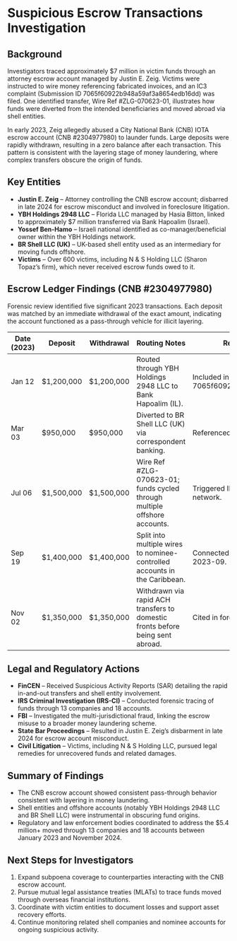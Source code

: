 # Suspicious Escrow Transactions Investigation

## Background
Investigators traced approximately $7 million in victim funds through an attorney escrow account managed by Justin E. Zeig. Victims were instructed to wire money referencing fabricated invoices, and an IC3 complaint (Submission ID 7065f60922b948a59af3a8654edb16dd) was filed. One identified transfer, Wire Ref #ZLG-070623-01, illustrates how funds were diverted from the intended beneficiaries and moved abroad via shell entities.

In early 2023, Zeig allegedly abused a City National Bank (CNB) IOTA escrow account (CNB #2304977980) to launder funds. Large deposits were rapidly withdrawn, resulting in a zero balance after each transaction. This pattern is consistent with the layering stage of money laundering, where complex transfers obscure the origin of funds.

## Key Entities
- **Justin E. Zeig** – Attorney controlling the CNB escrow account; disbarred in late 2024 for escrow misconduct and involved in foreclosure litigation.
- **YBH Holdings 2948 LLC** – Florida LLC managed by Hasia Bitton, linked to approximately $7 million transferred via Bank Hapoalim (Israel).
- **Yossef Ben-Hamo** – Israeli national identified as co-manager/beneficial owner within the YBH Holdings network.
- **BR Shell LLC (UK)** – UK-based shell entity used as an intermediary for moving funds offshore.
- **Victims** – Over 600 victims, including N & S Holding LLC (Sharon Topaz’s firm), which never received escrow funds owed to it.

## Escrow Ledger Findings (CNB #2304977980)
Forensic review identified five significant 2023 transactions. Each deposit was matched by an immediate withdrawal of the exact amount, indicating the account functioned as a pass-through vehicle for illicit layering.

| Date (2023) | Deposit | Withdrawal | Routing Notes | Related Evidence/Case |
|-------------|---------|------------|---------------|------------------------|
| Jan 12      | $1,200,000 | $1,200,000 | Routed through YBH Holdings 2948 LLC to Bank Hapoalim (IL). | Included in IC3 Submission ID 7065f60922b948a59af3a8654edb16dd. |
| Mar 03      | $950,000 | $950,000 | Diverted to BR Shell LLC (UK) via correspondent banking. | Referenced in FBI SAR Annex, Section 3. |
| Jul 06      | $1,500,000 | $1,500,000 | Wire Ref #ZLG-070623-01; funds cycled through multiple offshore accounts. | Triggered IRS-CI review of shell company network. |
| Sep 19      | $1,400,000 | $1,400,000 | Split into multiple wires to nominee-controlled accounts in the Caribbean. | Connected to FinCEN advisory filing 2023-09. |
| Nov 02      | $1,350,000 | $1,350,000 | Withdrawn via rapid ACH transfers to domestic fronts before being sent abroad. | Cited in foreclosure litigation against Zeig. |

## Legal and Regulatory Actions
- **FinCEN** – Received Suspicious Activity Reports (SAR) detailing the rapid in-and-out transfers and shell entity involvement.
- **IRS Criminal Investigation (IRS-CI)** – Conducted forensic tracing of funds through 13 companies and 18 accounts.
- **FBI** – Investigated the multi-jurisdictional fraud, linking the escrow misuse to a broader money laundering scheme.
- **State Bar Proceedings** – Resulted in Justin E. Zeig’s disbarment in late 2024 for escrow account misconduct.
- **Civil Litigation** – Victims, including N & S Holding LLC, pursued legal remedies for unrecovered funds and related damages.

## Summary of Findings
- The CNB escrow account showed consistent pass-through behavior consistent with layering in money laundering.
- Shell entities and offshore accounts (notably YBH Holdings 2948 LLC and BR Shell LLC) were instrumental in obscuring fund origins.
- Regulatory and law enforcement bodies coordinated to address the $5.4 million+ moved through 13 companies and 18 accounts between January 2023 and November 2024.

## Next Steps for Investigators
1. Expand subpoena coverage to counterparties interacting with the CNB escrow account.
2. Pursue mutual legal assistance treaties (MLATs) to trace funds moved through overseas financial institutions.
3. Coordinate with victim entities to document losses and support asset recovery efforts.
4. Continue monitoring related shell companies and nominee accounts for ongoing suspicious activity.
